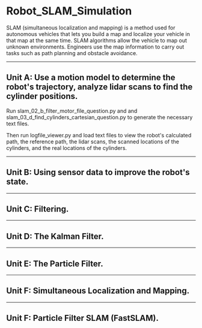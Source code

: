 # Robot_SLAM_Simulation
SLAM (simultaneous localization and mapping) is a method used for autonomous vehicles that lets you build a map and localize your vehicle in that map at the same time. SLAM algorithms allow the vehicle to map out unknown environments. Engineers use the map information to carry out tasks such as path planning and obstacle avoidance.
_____________________________________________

Unit A: Use a motion model to determine the robot's trajectory, analyze lidar scans to find the cylinder positions.
-
Run slam_02_b_filter_motor_file_question.py and and slam_03_d_find_cylinders_cartesian_question.py to generate the necessary text files. 

Then run logfile_viewer.py and load text files to view the robot's calculated path, the reference path, the lidar scans, the scanned locations of the cylinders, and the real locations of the cylinders.
_____________________________________________

Unit B: Using sensor data to improve the robot's state.
-

_____________________________________________

Unit C: Filtering.
-

_____________________________________________

Unit D: The Kalman Filter.
-

_____________________________________________

Unit E: The Particle Filter.
-

_____________________________________________

Unit F: Simultaneous Localization and Mapping.
-

_____________________________________________

Unit F: Particle Filter SLAM (FastSLAM).
-

